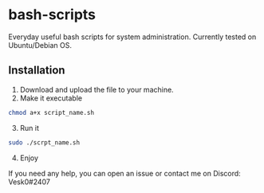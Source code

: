 # bash-scripts

Everyday useful bash scripts for system administration. 
Currently tested on Ubuntu/Debian OS.

## Installation
1. Download and upload the file to your machine.
2. Make it executable
```bash
chmod a+x script_name.sh
```
3. Run it
```bash
sudo ./scrpt_name.sh
```
4. Enjoy

If you need any help, you can open an issue or contact me on Discord: Vesk0#2407
